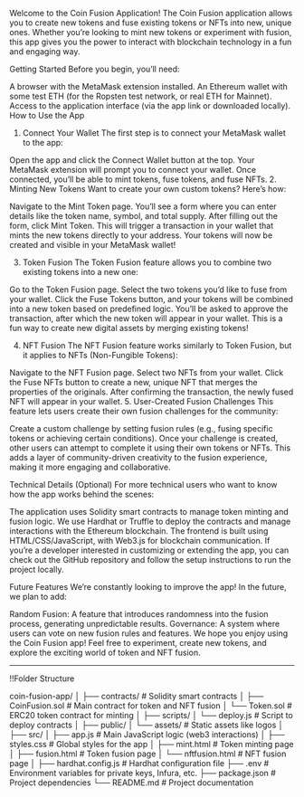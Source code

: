 Welcome to the Coin Fusion Application!
The Coin Fusion application allows you to create new tokens and fuse existing tokens or NFTs into new, unique ones. Whether you’re looking to mint new tokens or experiment with fusion, this app gives you the power to interact with blockchain technology in a fun and engaging way.

Getting Started
Before you begin, you’ll need:

A browser with the MetaMask extension installed.
An Ethereum wallet with some test ETH (for the Ropsten test network, or real ETH for Mainnet).
Access to the application interface (via the app link or downloaded locally).
How to Use the App
1. Connect Your Wallet
The first step is to connect your MetaMask wallet to the app:

Open the app and click the Connect Wallet button at the top.
Your MetaMask extension will prompt you to connect your wallet.
Once connected, you’ll be able to mint tokens, fuse tokens, and fuse NFTs.
2. Minting New Tokens
Want to create your own custom tokens? Here’s how:

Navigate to the Mint Token page.
You’ll see a form where you can enter details like the token name, symbol, and total supply.
After filling out the form, click Mint Token. This will trigger a transaction in your wallet that mints the new tokens directly to your address.
Your tokens will now be created and visible in your MetaMask wallet!

3. Token Fusion
The Token Fusion feature allows you to combine two existing tokens into a new one:

Go to the Token Fusion page.
Select the two tokens you’d like to fuse from your wallet.
Click the Fuse Tokens button, and your tokens will be combined into a new token based on predefined logic.
You’ll be asked to approve the transaction, after which the new token will appear in your wallet.
This is a fun way to create new digital assets by merging existing tokens!

4. NFT Fusion
The NFT Fusion feature works similarly to Token Fusion, but it applies to NFTs (Non-Fungible Tokens):

Navigate to the NFT Fusion page.
Select two NFTs from your wallet.
Click the Fuse NFTs button to create a new, unique NFT that merges the properties of the originals.
After confirming the transaction, the newly fused NFT will appear in your wallet.
5. User-Created Fusion Challenges
This feature lets users create their own fusion challenges for the community:

Create a custom challenge by setting fusion rules (e.g., fusing specific tokens or achieving certain conditions).
Once your challenge is created, other users can attempt to complete it using their own tokens or NFTs.
This adds a layer of community-driven creativity to the fusion experience, making it more engaging and collaborative.

Technical Details (Optional)
For more technical users who want to know how the app works behind the scenes:

The application uses Solidity smart contracts to manage token minting and fusion logic.
We use Hardhat or Truffle to deploy the contracts and manage interactions with the Ethereum blockchain.
The frontend is built using HTML/CSS/JavaScript, with Web3.js for blockchain communication.
If you’re a developer interested in customizing or extending the app, you can check out the GitHub repository and follow the setup instructions to run the project locally.

Future Features
We’re constantly looking to improve the app! In the future, we plan to add:

Random Fusion: A feature that introduces randomness into the fusion process, generating unpredictable results.
Governance: A system where users can vote on new fusion rules and features.
We hope you enjoy using the Coin Fusion app! Feel free to experiment, create new tokens, and explore the exciting world of token and NFT fusion.

-------------------------------------------------------------------------------------------------------------------------------------------------------------------------------------------------------------------------------------------------------------------------------
!!Folder Structure
 
coin-fusion-app/
│
├── contracts/          # Solidity smart contracts
│   ├── CoinFusion.sol  # Main contract for token and NFT fusion
│   └── Token.sol       # ERC20 token contract for minting
│
├── scripts/
│   └── deploy.js       # Script to deploy contracts
│
├── public/
│   └── assets/         # Static assets like logos
│
├── src/
│   ├── app.js          # Main JavaScript logic (web3 interactions)
│   ├── styles.css      # Global styles for the app
│   ├── mint.html       # Token minting page
│   ├── fusion.html     # Token fusion page
│   └── nftfusion.html  # NFT fusion page
│
├── hardhat.config.js   # Hardhat configuration file
├── .env                # Environment variables for private keys, Infura, etc.
├── package.json        # Project dependencies
└── README.md           # Project documentation



